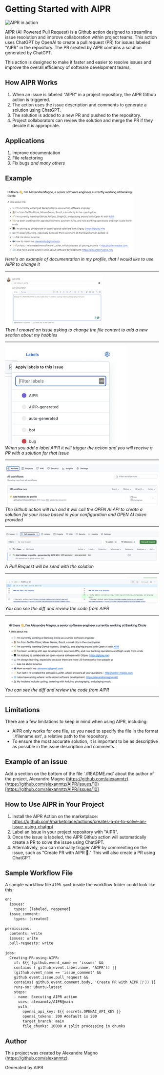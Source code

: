 # Getting Started with AIPR

![AIPR in action](AIPR-demo-refactor-code.gif)

AIPR (AI-Powered Pull Request) is a Github action designed to streamline issue resolution and improve collaboration within project teams. This action uses ChatGPT by OpenAI to create a pull request (PR) for issues labeled "AIPR" in the repository. The PR created by AIPR contains a solution generated by ChatGPT. 

This action is designed to make it faster and easier to resolve issues and improve the overall efficiency of software development teams.

## How AIPR Works

1. When an issue is labeled "AIPR" in a project repository, the AIPR Github action is triggered.
2. The action uses the issue description and comments to generate a solution using ChatGPT.
3. The solution is added to a new PR and pushed to the repository.
4. Project collaborators can review the solution and merge the PR if they decide it is appropriate.

## Applications

1. Improve documentation
2. File refactoring
3. Fix bugs
_and many others_

## Example

![A screenshot of a README.md file from the profile repository of Alexandre Magno](AIPR-screenshot10.png)  
*Here's an example of documentation in my profile, that I would like to use AIPR to change it*
___
![A screenshot of a new issue page with an issue to add a new section with my hobbies in the documentation](AIPR-screenshot9.png)  
*Then I created an issue asking to change the file content to add a new section about my hobbies*
___
![Showing how to label to create a new PR from that issue](AIPR-screenshot8.png)  
*When you add a label AIPR it will trigger the action and you will receive a PR with a solution for that issue*
___
![Workflow from AIPR triggered](AIPR-screenshot6.png)  
*The Github action will run and it will call the OPEN AI API to create a solution for your issue based in your configuration and OPEN AI token provided*
___
![Pull request with AIPR created](AIPR-screenshot4.png)    
*A Pull Request will be send with the solution*
___
![Pull request with AIPR created](AIPR-screenshot2.png) 
*You can see the diff and review the code from AIPR*
___
![Pull request with AIPR created](AIPR-screenshot1.png)  
*You can see the diff and review the code from AIPR*
___

## Limitations

There are a few limitations to keep in mind when using AIPR, including:

- AIPR only works for one file, so you need to specify the file in the format './filename.ext', a relative path to the repository.
- To ensure the most accurate solution, it is important to be as descriptive as possible in the issue description and comments.

## Example of an issue
Add a section on the bottom of the file './README.md' about the author of the project, Alexandre Magno (https://github.com/alexanmtz).
(https://github.com/alexanmtz/AIPR/issues/10)[https://github.com/alexanmtz/AIPR/issues/10]

## How to Use AIPR in Your Project

1. Install the AIPR Action on the marketplace: https://github.com/marketplace/actions/creates-a-pr-to-solve-an-issue-using-chatgpt.
2. Label an issue in your project repository with "AIPR".
3. Once the issue is labeled, the AIPR Github action will automatically create a PR to solve the issue using ChatGPT.
4. Alternatively, you can manually trigger AIPR by commenting on the issue, such as "Create PR with AIPR 🚀." This will also create a PR using ChatGPT.

## Sample Workflow File

A sample workflow file `AIPR.yaml` inside the workflow folder could look like this:

```
on:
  issues:
    types: [labeled, reopened]
  issue_comment:
    types: [created]

permissions:
  contents: write
  issues: write
  pull-requests: write

jobs:
  Creating-PR-using-AIPR:
    if: ${{ (github.event_name == 'issues' && 
    contains ( github.event.label.name, 'AIPR')) || 
    (github.event_name == 'issue_comment' && 
    github.event.issue.pull_request &&
    contains( github.event.comment.body, 'Create PR with AIPR 🚀')) }}
    runs-on: ubuntu-latest
    steps:
    - name: Executing AIPR action
      uses: alexanmtz/AIPR@main
      with:
        openai_api_key: ${{ secrets.OPENAI_API_KEY }}
        openai_tokens: 200 #default is 200
        target_branch: main
        file_chunks: 10000 # split processing in chunks
```

## Author
This project was created by Alexandre Magno (https://github.com/alexanmtz).

Generated by AIPR
